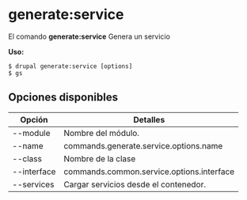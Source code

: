 # generate:service
El comando **generate:service** Genera un servicio

**Uso:**
```
$ drupal generate:service [options] 
$ gs  
```

## Opciones disponibles
Opción | Detalles
-------|-------------
--module | Nombre del módulo.
--name | commands.generate.service.options.name
--class | Nombre de la clase
--interface | commands.common.service.options.interface
--services | Cargar servicios desde el contenedor.
